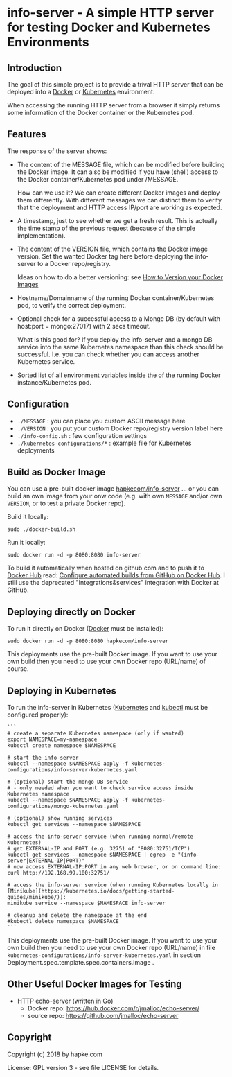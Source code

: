 info-server -
A simple HTTP server for testing Docker and Kubernetes Environments
===================================================================

Introduction
------------
The goal of this simple project is to provide a trival HTTP server
that can be deployed into a [Docker](https://docs.docker.com/engine/docker-overview/) or [Kubernetes](https://kubernetes.io/) environment.

When accessing the running HTTP server from a browser it simply
returns some information of the Docker container or the Kubernetes pod.



Features
--------
The response of the server shows:
* The content of the MESSAGE file, which can be modified before building the Docker image.
  It can also be modified if you have (shell) access to the Docker container/Kubernetes pod under /MESSAGE.

  How can we use it?
  We can create different Docker images and deploy them differently.
  With different messages we can distinct them to verify that the deployment and HTTP access IP/port are working as expected.

* A timestamp, just to see whether we get a fresh result. This is actually the time stamp of the previous request (because of the simple implementation).

* The content of the VERSION file, which contains the Docker image version.
  Set the wanted Docker tag here before deploying the info-server to a Docker repo/registry.

  Ideas on how to do a better versioning: see [How to Version your Docker Images](https://medium.com/travis-on-docker/how-to-version-your-docker-images-1d5c577ebf54)

* Hostname/Domainname of the running Docker container/Kubernetes pod, to verify the correct deployment.

* Optional check for a successful access to a Monge DB (by default with host:port = mongo:27017) with 2 secs timeout.

  What is this good for?
  If you deploy the info-server and a mongo DB service into the same Kubernetes namespace than this check should be successful.
  I.e. you can check whether you can access another Kubernetes service.

* Sorted list of all environment variables inside the of the running Docker instance/Kubernetes pod.



Configuration
-------------
* `./MESSAGE` : you can place you custom ASCII message here
* `./VERSION` : you put your custom Docker repo/registry version label here
* `./info-config.sh` : few configuration settings
* `./kubernetes-configurations/*` : example file for Kubernetes deployments



Build as Docker Image
---------------------
You can use a pre-built docker image [hapkecom/info-server](https://hub.docker.com/r/hapkecom/info-server/) ... or you can build an own image from your onw code (e.g. with own `MESSAGE` and/or own `VERSION`, or to test a private Docker repo).

Build it locally:

    sudo ./docker-build.sh

Run it locally:

    sudo docker run -d -p 8080:8080 info-server




To build it automatically when hosted on github.com and to push it to [Docker Hub](https://hub.docker.com/) read: [Configure automated builds from GitHub on Docker Hub](https://docs.docker.com/docker-hub/github/#creating-an-automated-build). I still use the deprecated "Integrations&services" integration with Docker at GitHub.



Deploying directly on Docker
----------------------------
To run it directly on Docker ([Docker](https://docs.docker.com/install/) must be installed):

    sudo docker run -d -p 8080:8080 hapkecom/info-server

This deployments use the pre-built Docker image. If you want to use your own build then you need to use your own Docker repo (URL/name) of course.



Deploying in Kubernetes
-----------------------
To run the info-server in Kubernetes ([Kubernetes](https://kubernetes.io/) and [kubectl](https://kubernetes.io/docs/reference/kubectl/overview/) must be configured properly):

    ```
    # create a separate Kubernetes namespace (only if wanted)
    export NAMESPACE=my-namespace
    kubectl create namespace $NAMESPACE

    # start the info-server
    kubectl --namespace $NAMESPACE apply -f kubernetes-configurations/info-server-kubernetes.yaml 

    # (optional) start the mongo DB service 
    # - only needed when you want to check service access inside Kubernetes namespace
    kubectl --namespace $NAMESPACE apply -f kubernetes-configurations/mongo-kubernetes.yaml

    # (optional) show running services
    kubectl get services --namespace $NAMESPACE

    # access the info-server service (when running normal/remote Kubernetes)
    # get EXTERNAL-IP and PORT (e.g. 32751 of "8080:32751/TCP")
    kubectl get services --namespace $NAMESPACE | egrep -e "(info-server|EXTERNAL-IP|PORT)"
    # now access EXTERNAL-IP:PORT in any web browser, or on command line:
    curl http://192.168.99.100:32751/

    # access the info-server service (when running Kubernetes locally in [Minikube](https://kubernetes.io/docs/getting-started-guides/minikube/)):
    minikube service --namespace $NAMESPACE info-server

    # cleanup and delete the namespace at the end
    #kubectl delete namespace $NAMESPACE
    ```
  
This deployments use the pre-built Docker image. If you want to use your own build then you need to use your own Docker repo (URL/name) in file `kubernetes-configurations/info-server-kubernetes.yaml` in section Deployment.spec.template.spec.containers.image .



Other Useful Docker Images for Testing
--------------------------------------
* HTTP echo-server (written in Go)
  * Docker repo: https://hub.docker.com/r/jmalloc/echo-server/
  * source repo: https://github.com/jmalloc/echo-server



Copyright
---------
Copyright (c) 2018 by hapke.com

License: GPL version 3 - see file LICENSE for details.




